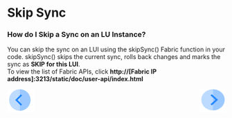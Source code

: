 # Skip Sync

### How do I Skip a Sync on an LU Instance?
You can skip the sync on an LUI using the skipSync() Fabric  function in your code.
skipSync() skips the current sync, rolls back changes and marks the sync as **SKIP for this LUI**.  
To view the list of Fabric APIs, click **http://[Fabric IP address]:3213/static/doc/user-api/index.html**


[![Previous](/articles/images/Previous.png)](/articles/14_sync_LU_instance/08_sync_timeout.md)[<img align="right" width="60" height="54" src="/articles/images/Next.png">](/articles/14_sync_LU_instance/10_sync_behavior_summary.md)
